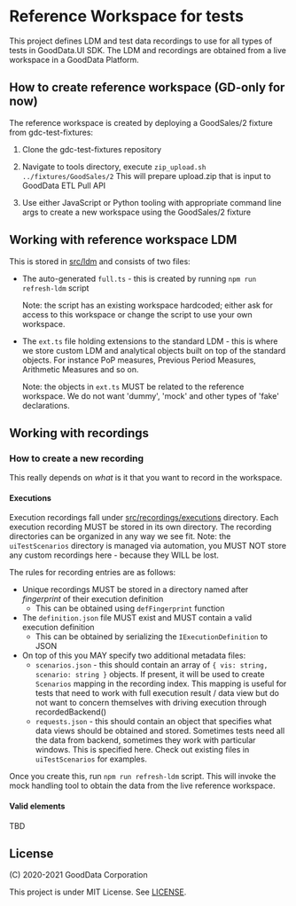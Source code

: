 # Reference Workspace for tests

This project defines LDM and test data recordings to use for all types of tests in GoodData.UI SDK. The
LDM and recordings are obtained from a live workspace in a GoodData Platform.

## How to create reference workspace (GD-only for now)

The reference workspace is created by deploying a GoodSales/2 fixture from gdc-test-fixtures:

1.  Clone the gdc-test-fixtures repository

2.  Navigate to tools directory, execute `zip_upload.sh ../fixtures/GoodSales/2`
    This will prepare upload.zip that is input to GoodData ETL Pull API

3.  Use either JavaScript or Python tooling with appropriate command line args to create a new workspace
    using the GoodSales/2 fixture

## Working with reference workspace LDM

This is stored in [src/ldm](src/ldm) and consists of two files:

-   The auto-generated `full.ts` - this is created by running `npm run refresh-ldm` script

    Note: the script has an existing workspace hardcoded; either ask for access to this workspace or
    change the script to use your own workspace.

-   The `ext.ts` file holding extensions to the standard LDM - this is where we store custom LDM
    and analytical objects built on top of the standard objects. For instance PoP measures,
    Previous Period Measures, Arithmetic Measures and so on.

    Note: the objects in `ext.ts` MUST be related to the reference workspace. We do not want 'dummy', 'mock'
    and other types of 'fake' declarations.

## Working with recordings

### How to create a new recording

This really depends on _what_ is it that you want to record in the workspace.

#### Executions

Execution recordings fall under [src/recordings/executions](src/recordings/executions) directory. Each
execution recording MUST be stored in its own directory. The recording directories can be organized in
any way we see fit. Note: the `uiTestScenarios` directory is managed via automation, you MUST NOT
store any custom recordings here - because they WILL be lost.

The rules for recording entries are as follows:

-   Unique recordings MUST be stored in a directory named after _fingerprint_ of their execution definition
    -   This can be obtained using `defFingerprint` function
-   The `definition.json` file MUST exist and MUST contain a valid execution definition
    -   This can be obtained by serializing the `IExecutionDefinition` to JSON
-   On top of this you MAY specify two additional metadata files:
    -   `scenarios.json` - this should contain an array of `{ vis: string, scenario: string }` objects. If present,
        it will be used to create `Scenarios` mapping in the recording index. This mapping is useful
        for tests that need to work with full execution result / data view but do not want to concern
        themselves with driving execution through recordedBackend()
    -   `requests.json` - this should contain an object that specifies what data views should be obtained
        and stored. Sometimes tests need all the data from backend, sometimes they work with particular
        windows. This is specified here. Check out existing files in `uiTestScenarios` for examples.

Once you create this, run `npm run refresh-ldm` script. This will invoke the mock handling tool to obtain the
data from the live reference workspace.

#### Valid elements

TBD

## License

(C) 2020-2021 GoodData Corporation

This project is under MIT License. See [LICENSE](https://github.com/gooddata/gooddata-ui-sdk/blob/master/tools/reference-workspace/LICENSE).
